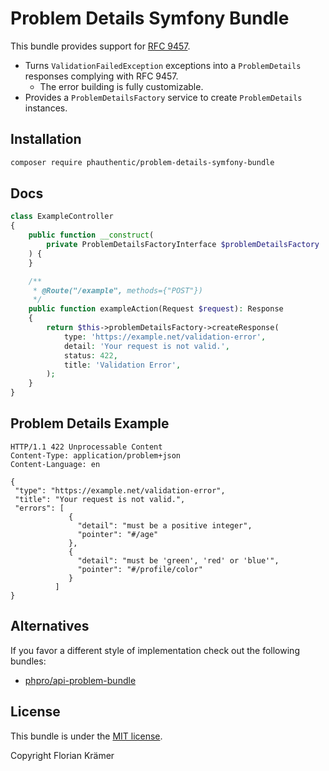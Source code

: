 # Problem Details Symfony Bundle

This bundle provides support for [RFC 9457](https://www.rfc-editor.org/rfc/rfc9457.html).

* Turns `ValidationFailedException` exceptions into a `ProblemDetails` responses complying with RFC 9457.
  * The error building is fully customizable.
* Provides a `ProblemDetailsFactory` service to create `ProblemDetails` instances.

## Installation

```bash
composer require phauthentic/problem-details-symfony-bundle
```

## Docs

```php
class ExampleController
{
    public function __construct(
        private ProblemDetailsFactoryInterface $problemDetailsFactory
    ) {
    }

    /**
     * @Route("/example", methods={"POST"})
     */
    public function exampleAction(Request $request): Response
    {
        return $this->problemDetailsFactory->createResponse(
            type: 'https://example.net/validation-error',
            detail: 'Your request is not valid.',
            status: 422,
            title: 'Validation Error',
        );
    }
}
```

## Problem Details Example

```text
HTTP/1.1 422 Unprocessable Content
Content-Type: application/problem+json
Content-Language: en

{
 "type": "https://example.net/validation-error",
 "title": "Your request is not valid.",
 "errors": [
             {
               "detail": "must be a positive integer",
               "pointer": "#/age"
             },
             {
               "detail": "must be 'green', 'red' or 'blue'",
               "pointer": "#/profile/color"
             }
          ]
}
```

## Alternatives

If you favor a different style of implementation check out the following bundles:

* [phpro/api-problem-bundle](https://github.com/phpro/api-problem-bundle)

## License

This bundle is under the [MIT license](LICENSE).

Copyright Florian Krämer
